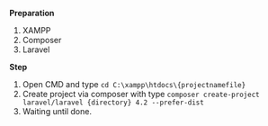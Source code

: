 **Preparation** 

1.  XAMPP
2.  Composer
3.  Laravel

**Step**

1.  Open CMD and type
`cd C:\xampp\htdocs\{projectnamefile}`
2.  Create project via composer with type
`composer create-project laravel/laravel {directory} 4.2 --prefer-dist`
4. Waiting until done. 
 
